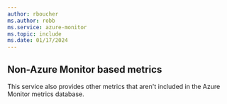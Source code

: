```yaml
---
author: rboucher
ms.author: robb
ms.service: azure-monitor
ms.topic: include
ms.date: 01/17/2024
---
```


## Non-Azure Monitor based metrics

This service also provides other metrics that aren't included in the Azure Monitor metrics database.
